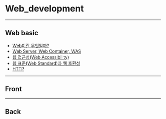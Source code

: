 # Web_development
----------------------------
## Web basic
- [Web이란 무엇일까?](https://github.com/OOOIOOOIO/Web_development/blob/master/Web%20basic/Web%EC%9D%B4%EB%9E%80%20%EB%AC%B4%EC%97%87%EC%9D%BC%EA%B9%8C%3F.md)
- [Web Server, Web Container, WAS](https://github.com/OOOIOOOIO/Web_development/blob/master/Web%20basic/Web%20Server%20%2C%20Web%20Container%20%2C%20WAS.md)
- [웹 접근성(Web Accessibility)](https://github.com/OOOIOOOIO/Web_development/blob/master/Web%20basic/%EC%9B%B9%20%EC%A0%91%EA%B7%BC%EC%84%B1(Web%20Accessibility).md)
- [웹 표준(Web Standard)과 웹 호환성](https://github.com/OOOIOOOIO/Web_development/blob/master/Web%20basic/%EC%9B%B9%20%ED%91%9C%EC%A4%80(Web%20Standard).md)
- [HTTP]()
---------------------------
## Front

---------------------------
## Back
